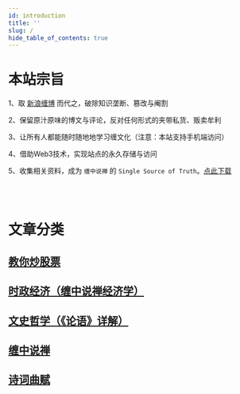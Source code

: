 ```yaml
---
id: introduction
title: ''
slug: /
hide_table_of_contents: true
---
```


<div style={{textAlign:'center'}}>

# 本站宗旨

<div style={{color: '#FF0000', fontSize: '18px', fontWeight: 'bold', display: 'inline-block', textAlign: 'left'}}>

1、取 [新浪缠博](http://blog.sina.com.cn/chzhshch) 而代之，破除知识垄断、篡改与阉割

2、保留原汁原味的博文与评论，反对任何形式的夹带私货、贩卖牟利

3、让所有人都能随时随地地学习缠文化（注意：本站支持手机端访问）

4、借助Web3技术，实现站点的永久存储与访问

5、收集相关资料，成为 `缠中说禅` 的 `Single Source of Truth`。[点此下载](download)
</div>
<br/><br/>

# 文章分类

## [教你炒股票](stocks/001)

## [时政经济（缠中说禅经济学）](economics/stockschat)

## [文史哲学（《论语》详解）](confucius/20060204)

## [缠中说禅](zen/intro)

## [诗词曲赋](poems/linjiangxian)

</div>